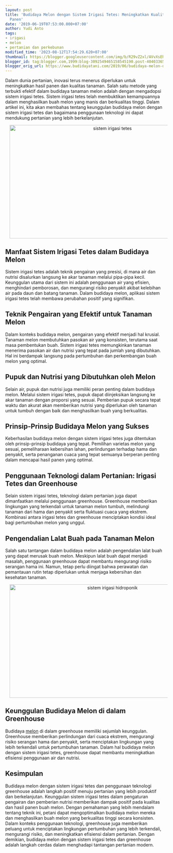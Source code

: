 ```yaml
---
layout: post
title: 'Budidaya Melon dengan Sistem Irigasi Tetes: Meningkatkan Kualitas dan Hasil
  Panen'
date: '2019-06-19T07:53:00.000+07:00'
author: Yudi Anto
tags:
- irigasi
- melon
- pertanian dan perkebunan
modified_time: '2023-08-12T17:54:29.620+07:00'
thumbnail: https://blogger.googleusercontent.com/img/b/R29vZ2xl/AVvXsEhXKDJ1k2u_mQgnjlktYRs88xaYWAgq9PbFXQjTwEhBD1HFc0q1efX3esHbne3eQwP5aPTa1IVh11Z0XsbnhTyvceCdz3cs6ZjKQxvIkJhf2zr7y0WZhVVCigNvKXo5PrXD1WwsZT8grcbRdhbi6uxLDv1Nz2cwUzg7Op2Fui8xcwbN2rWA1zQpYl0aAFIV/s72-w640-c-h360/tetes.jpg
blogger_id: tag:blogger.com,1999:blog-3092549465158545190.post-4040336584507040006
blogger_orig_url: https://www.budidayatani.com/2019/06/budidaya-melon-dengan-sistem-irigasi.html
---
```


<p>Dalam dunia pertanian, inovasi terus menerus diperlukan untuk meningkatkan hasil panen dan kualitas tanaman. Salah satu metode yang terbukti efektif dalam budidaya tanaman melon adalah dengan mengadopsi sistem irigasi tetes. Sistem irigasi tetes telah membuktikan kemampuannya dalam menghasilkan buah melon yang manis dan berkualitas tinggi. Dalam artikel ini, kita akan membahas tentang keunggulan budidaya melon dengan sistem irigasi tetes dan bagaimana penggunaan teknologi ini dapat mendukung pertanian yang lebih berkelanjutan.</p><div class="separator" style="clear: both; text-align: center;"><a href="https://blogger.googleusercontent.com/img/b/R29vZ2xl/AVvXsEhXKDJ1k2u_mQgnjlktYRs88xaYWAgq9PbFXQjTwEhBD1HFc0q1efX3esHbne3eQwP5aPTa1IVh11Z0XsbnhTyvceCdz3cs6ZjKQxvIkJhf2zr7y0WZhVVCigNvKXo5PrXD1WwsZT8grcbRdhbi6uxLDv1Nz2cwUzg7Op2Fui8xcwbN2rWA1zQpYl0aAFIV/s2133/tetes.jpg" imageanchor="1" style="margin-left: 1em; margin-right: 1em;"><img alt="sistem irigasi tetes" border="0" data-original-height="1200" data-original-width="2133" height="360" src="https://blogger.googleusercontent.com/img/b/R29vZ2xl/AVvXsEhXKDJ1k2u_mQgnjlktYRs88xaYWAgq9PbFXQjTwEhBD1HFc0q1efX3esHbne3eQwP5aPTa1IVh11Z0XsbnhTyvceCdz3cs6ZjKQxvIkJhf2zr7y0WZhVVCigNvKXo5PrXD1WwsZT8grcbRdhbi6uxLDv1Nz2cwUzg7Op2Fui8xcwbN2rWA1zQpYl0aAFIV/w640-h360/tetes.jpg" width="640" /></a></div><h2>Manfaat Sistem Irigasi Tetes dalam Budidaya Melon</h2><p>Sistem irigasi tetes adalah teknik pengairan yang presisi, di mana air dan nutrisi disalurkan langsung ke akar tanaman melalui pipa-pipa kecil. Keunggulan utama dari sistem ini adalah penggunaan air yang efisien, menghindari pemborosan, dan mengurangi risiko penyakit akibat kelebihan air pada daun dan batang tanaman. Dalam budidaya melon, aplikasi sistem irigasi tetes telah membawa perubahan positif yang signifikan.</p><h2>Teknik Pengairan yang Efektif untuk Tanaman Melon</h2><p>Dalam konteks budidaya melon, pengairan yang efektif menjadi hal krusial. Tanaman melon membutuhkan pasokan air yang konsisten, terutama saat masa pembentukan buah. Sistem irigasi tetes memungkinkan tanaman menerima pasokan air dan nutrisi yang tepat pada jumlah yang dibutuhkan. Hal ini berdampak langsung pada pertumbuhan dan perkembangan buah melon yang optimal.</p><h2>Pupuk dan Nutrisi yang Dibutuhkan oleh Melon</h2><p>Selain air, pupuk dan nutrisi juga memiliki peran penting dalam budidaya melon. Melalui sistem irigasi tetes, pupuk dapat diinjeksikan langsung ke akar tanaman dengan proporsi yang sesuai. Pemberian pupuk secara tepat waktu dan akurat akan memberikan nutrisi yang diperlukan oleh tanaman untuk tumbuh dengan baik dan menghasilkan buah yang berkualitas.</p><h2>Prinsip-Prinsip Budidaya Melon yang Sukses</h2><p>Keberhasilan budidaya melon dengan sistem irigasi tetes juga ditentukan oleh prinsip-prinsip budidaya yang tepat. Pemilihan varietas melon yang sesuai, pemeliharaan kebersihan lahan, perlindungan terhadap hama dan penyakit, serta penanganan cuaca yang tepat semuanya berperan penting dalam mencapai hasil panen yang optimal.</p><h2>Penggunaan Teknologi dalam Pertanian: Irigasi Tetes dan Greenhouse</h2><p>Selain sistem irigasi tetes, teknologi dalam pertanian juga dapat dimanfaatkan melalui penggunaan greenhouse. Greenhouse memberikan lingkungan yang terkendali untuk tanaman melon tumbuh, melindungi tanaman dari hama dan penyakit serta fluktuasi cuaca yang ekstrem. Kombinasi antara irigasi tetes dan greenhouse menciptakan kondisi ideal bagi pertumbuhan melon yang unggul.</p><h2>Pengendalian Lalat Buah pada Tanaman Melon</h2><p>Salah satu tantangan dalam budidaya melon adalah pengendalian lalat buah yang dapat merusak buah melon. Meskipun lalat buah dapat menjadi masalah, penggunaan greenhouse dapat membantu mengurangi risiko serangan hama ini. Namun, tetap perlu diingat bahwa perawatan dan pemantauan rutin tetap diperlukan untuk menjaga kebersihan dan kesehatan tanaman.</p><div class="separator" style="clear: both; text-align: center;"><a href="https://blogger.googleusercontent.com/img/b/R29vZ2xl/AVvXsEiA5Z0IByTIvHCN9_5TBlUSwUYAUu1vAx83852dPQr9rINgtKcckTyz_KQbKkFOGFPlg3p5GeaihA22GVq-nqzuaJW3fCfonIJiBojaYqnMaPEin0MbR8AdtmjNU9rpsq6P3Z-aWlRw0HX4uEwJsBn1jOEduv3a0tWQ9NsSZqW2S8MSzDLbaobrl6dhXuoI/s2133/irigasi.jpg" imageanchor="1" style="margin-left: 1em; margin-right: 1em;"><img alt="sistem irigasi hidroponik" border="0" data-original-height="1200" data-original-width="2133" height="360" src="https://blogger.googleusercontent.com/img/b/R29vZ2xl/AVvXsEiA5Z0IByTIvHCN9_5TBlUSwUYAUu1vAx83852dPQr9rINgtKcckTyz_KQbKkFOGFPlg3p5GeaihA22GVq-nqzuaJW3fCfonIJiBojaYqnMaPEin0MbR8AdtmjNU9rpsq6P3Z-aWlRw0HX4uEwJsBn1jOEduv3a0tWQ9NsSZqW2S8MSzDLbaobrl6dhXuoI/w640-h360/irigasi.jpg" width="640" /></a></div><h2>Keunggulan Budidaya Melon di dalam Greenhouse</h2><p>Budidaya <a href="https://www.budidayatani.com/search/label/melon">melon</a> di dalam greenhouse memiliki sejumlah keunggulan. Greenhouse memberikan perlindungan dari cuaca ekstrem, mengurangi risiko serangan hama dan penyakit, serta menciptakan lingkungan yang lebih terkendali untuk pertumbuhan tanaman. Dalam hal budidaya melon dengan sistem irigasi tetes, greenhouse dapat membantu meningkatkan efisiensi penggunaan air dan nutrisi.</p><h2>Kesimpulan</h2><p>Budidaya melon dengan sistem irigasi tetes dan penggunaan teknologi greenhouse adalah langkah positif menuju pertanian yang lebih produktif dan berkelanjutan. Keunggulan sistem irigasi tetes dalam pengaturan pengairan dan pemberian nutrisi memberikan dampak positif pada kualitas dan hasil panen buah melon. Dengan pemahaman yang lebih mendalam tentang teknik ini, petani dapat mengoptimalkan budidaya melon mereka dan menghasilkan buah melon yang berkualitas tinggi secara konsisten. Dalam konteks penggunaan teknologi, greenhouse juga memberikan peluang untuk menciptakan lingkungan pertumbuhan yang lebih terkendali, mengurangi risiko, dan meningkatkan efisiensi dalam pertanian. Dengan demikian, budidaya melon dengan sistem irigasi tetes dan greenhouse adalah langkah cerdas dalam menghadapi tantangan pertanian modern.</p>